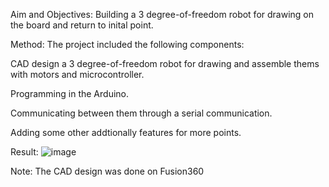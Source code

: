 

Aim and Objectives:
Building a 3 degree-of-freedom robot for drawing on the board and return to inital point.

Method:
The project included the following components:

CAD design a 3 degree-of-freedom robot for drawing and assemble thems with motors and microcontroller.

Programming in the Arduino.

Communicating between them through a serial communication.

Adding some other addtionally features for more points.

Result:
![image](https://github.com/user-attachments/assets/bb064117-a222-4485-bf35-9f703a6743c4)




Note:
The CAD design was done on Fusion360

